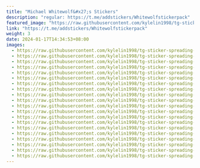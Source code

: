 ```yaml
---
title: "Michael Whitewolf&#x27;s Stickers"
description: "regular: https://t.me/addstickers/Whitewolfstickerpack"
featured_image: "https://raw.githubusercontent.com/kylelin1998/tg-sticker-spreading-worldwide-images/main/img/9750125e-3349-424c-a351-908a21fac6ed.jpg"
link: "https://t.me/addstickers/Whitewolfstickerpack"
weight: 3
date: 2024-01-17T14:34:53+08:00
images:
  - https://raw.githubusercontent.com/kylelin1998/tg-sticker-spreading-worldwide-images/main/img/9750125e-3349-424c-a351-908a21fac6ed.jpg
  - https://raw.githubusercontent.com/kylelin1998/tg-sticker-spreading-worldwide-images/main/img/bedcafcd-d430-47a1-878f-a2f2a5870af9.jpg
  - https://raw.githubusercontent.com/kylelin1998/tg-sticker-spreading-worldwide-images/main/img/8a43712f-c282-4f22-a4a0-4c95b028a39e.jpg
  - https://raw.githubusercontent.com/kylelin1998/tg-sticker-spreading-worldwide-images/main/img/b112334e-996d-4dff-acc3-66adc12fdabd.jpg
  - https://raw.githubusercontent.com/kylelin1998/tg-sticker-spreading-worldwide-images/main/img/a98d4600-5ebe-49ff-957d-21c07cae08d6.jpg
  - https://raw.githubusercontent.com/kylelin1998/tg-sticker-spreading-worldwide-images/main/img/563d3d64-560a-4d7c-8c53-b160f135ef99.jpg
  - https://raw.githubusercontent.com/kylelin1998/tg-sticker-spreading-worldwide-images/main/img/ffad0d0c-a9c3-45d7-ab22-ced1860ddd7e.jpg
  - https://raw.githubusercontent.com/kylelin1998/tg-sticker-spreading-worldwide-images/main/img/ae0deb5f-e836-44c1-89f0-bfea24830fcb.jpg
  - https://raw.githubusercontent.com/kylelin1998/tg-sticker-spreading-worldwide-images/main/img/8f6e02dd-bcca-483a-9cdc-d0ba5ad9ea7d.jpg
  - https://raw.githubusercontent.com/kylelin1998/tg-sticker-spreading-worldwide-images/main/img/a972e1a0-3ef4-4837-abf9-2897259fdb52.jpg
  - https://raw.githubusercontent.com/kylelin1998/tg-sticker-spreading-worldwide-images/main/img/a3e4d624-1be3-466d-be71-ff87e6336ed9.jpg
  - https://raw.githubusercontent.com/kylelin1998/tg-sticker-spreading-worldwide-images/main/img/864d1f31-d430-4f2d-bace-6bef962926c7.jpg
  - https://raw.githubusercontent.com/kylelin1998/tg-sticker-spreading-worldwide-images/main/img/c0b4fdd6-fa22-4a85-959a-984e3edf7815.jpg
  - https://raw.githubusercontent.com/kylelin1998/tg-sticker-spreading-worldwide-images/main/img/7025f849-81fa-4995-9ab9-697f659c4482.jpg
  - https://raw.githubusercontent.com/kylelin1998/tg-sticker-spreading-worldwide-images/main/img/54e8bb83-9bd3-4bea-9af8-35911ff9712e.jpg
  - https://raw.githubusercontent.com/kylelin1998/tg-sticker-spreading-worldwide-images/main/img/fe5e4d53-e2f5-4266-a052-c7e3aa865e40.jpg
  - https://raw.githubusercontent.com/kylelin1998/tg-sticker-spreading-worldwide-images/main/img/5fb4cc4b-020f-42bb-a88e-f5fd50b15272.jpg
  - https://raw.githubusercontent.com/kylelin1998/tg-sticker-spreading-worldwide-images/main/img/ac822f75-705a-4343-8d64-0b2500bdbf08.jpg
  - https://raw.githubusercontent.com/kylelin1998/tg-sticker-spreading-worldwide-images/main/img/05092a2d-25d2-4979-aa99-b5870ae12eff.jpg
  - https://raw.githubusercontent.com/kylelin1998/tg-sticker-spreading-worldwide-images/main/img/f45d9ccd-3645-4f35-a231-2e75a82510fc.jpg
---
```

